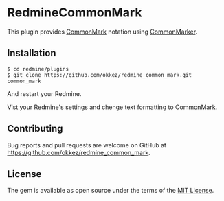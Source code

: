 # RedmineCommonMark

This plugin provides [CommonMark](http://commonmark.org/) notation using [CommonMarker](https://github.com/gjtorikian/commonmarker).

## Installation

```text
$ cd redmine/plugins
$ git clone https://github.com/okkez/redmine_common_mark.git common_mark
```

And restart your Redmine.

Vist your Redmine's settings and chenge text formatting to CommonMark.

## Contributing

Bug reports and pull requests are welcome on GitHub at https://github.com/okkez/redmine_common_mark.

## License

The gem is available as open source under the terms of the [MIT License](http://opensource.org/licenses/MIT).
